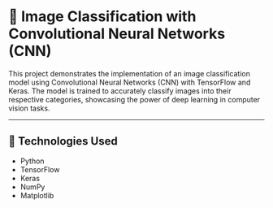 # 🧠 Image Classification with Convolutional Neural Networks (CNN)

This project demonstrates the implementation of an image classification model using Convolutional Neural Networks (CNN) with TensorFlow and Keras. The model is trained to accurately classify images into their respective categories, showcasing the power of deep learning in computer vision tasks.

---

## 🧰 Technologies Used

- Python
- TensorFlow
- Keras
- NumPy
- Matplotlib
